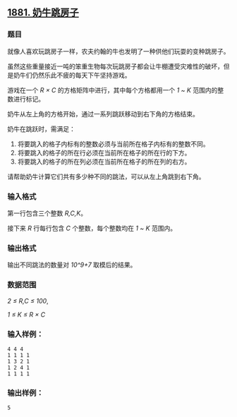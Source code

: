 ## [1881. 奶牛跳房子](https://www.acwing.com/problem/content/1883/)

### 题目

就像人喜欢玩跳房子一样，农夫约翰的牛也发明了一种供他们玩耍的变种跳房子。

虽然这些重量接近一吨的笨重生物每次玩跳房子都会让牛棚遭受灾难性的破坏，但是奶牛们仍然乐此不疲的每天下午坚持游戏。

游戏在一个 *R × C* 的方格矩阵中进行，其中每个方格都用一个 *1 ~ K* 范围内的整数进行标记。

奶牛从左上角的方格开始，通过一系列跳跃移动到右下角的方格结束。

奶牛在跳跃时，需满足：

1. 将要跳入的格子内标有的整数必须与当前所在格子内标有的整数不同。
2. 将要跳入的格子的所在行必须在当前所在格子的所在行的下方。
3. 将要跳入的格子的所在列必须在当前所在格子的所在列的右方。

请帮助奶牛计算它们共有多少种不同的跳法，可以从左上角跳到右下角。

### 输入格式

第一行包含三个整数 *R,C,K*。

接下来 *R* 行每行包含 *C* 个整数，每个整数均在 *1 ~ K* 范围内。

### 输出格式

输出不同跳法的数量对 *10^9+7* 取模后的结果。

### 数据范围

*2 ≤ R,C ≤ 100*,

*1 ≤ K ≤ R × C*

### 输入样例：

```
4 4 4
1 1 1 1
1 3 2 1
1 2 4 1
1 1 1 1
```

### 输出样例：

```
5
```
